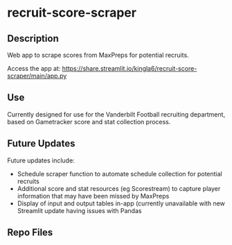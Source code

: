 # recruit-score-scraper

## Description

Web app to scrape scores from MaxPreps for potential recruits.

Access the app at: https://share.streamlit.io/kingla6/recruit-score-scraper/main/app.py

## Use

Currently designed for use for the Vanderbilt Football recruiting department, based on Gametracker score and stat collection process.

## Future Updates

Future updates include:

- Schedule scraper function to automate schedule collection for potential recruits
- Additional score and stat resources (eg Scorestream) to capture player information that may have been missed by MaxPreps
- Display of input and output tables in-app (currently unavailable with new Streamlit update having issues with Pandas

## Repo Files


